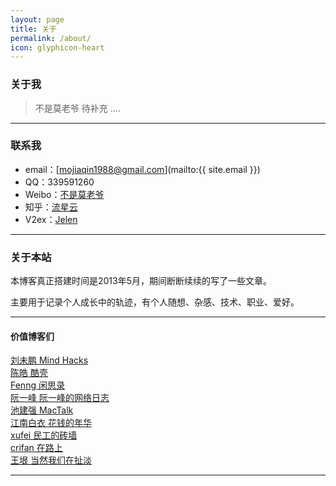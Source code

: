 ```yaml
---
layout: page
title: 关于
permalink: /about/
icon: glyphicon-heart
---
```


### 关于我

> 不是莫老爷  待补充 ....

---

### 联系我

* email：[mojiaqin1988@gmail.com](mailto:{{ site.email }})
* QQ：339591260
* Weibo：[不是莫老爷](http://weibo.com/1617092497)
* 知乎：[流星云](http://www.zhihu.com/people/www.mojiaqin.cn)
* V2ex：[Jelen](http://v2ex.com/member/Jelen)


---

### 关于本站   

本博客真正搭建时间是2013年5月，期间断断续续的写了一些文章。  

主要用于记录个人成长中的轨迹，有个人随想、杂感、技术、职业、爱好。



---

#### 价值博客们

[刘未鹏  Mind Hacks](http://mindhacks.cn/)  
[陈皓  酷壳](http://coolshell.cn/)   
[Fenng  闲思录](http://dbanotes.net/)   
[阮一峰  阮一峰的网络日志](http://www.ruanyifeng.com/blog/)   
[池建强  MacTalk](http://macshuo.com/)  
[江南白衣  花钱的年华](http://calvin1978.blogcn.com/)  
[xufei  民工的砖墙](http://blog.xufei.gitpress.org/)  
[crifan  在路上](http://www.crifan.com/)  
[王垠  当然我们在扯淡](http://www.yinwang.org/)
 

---


